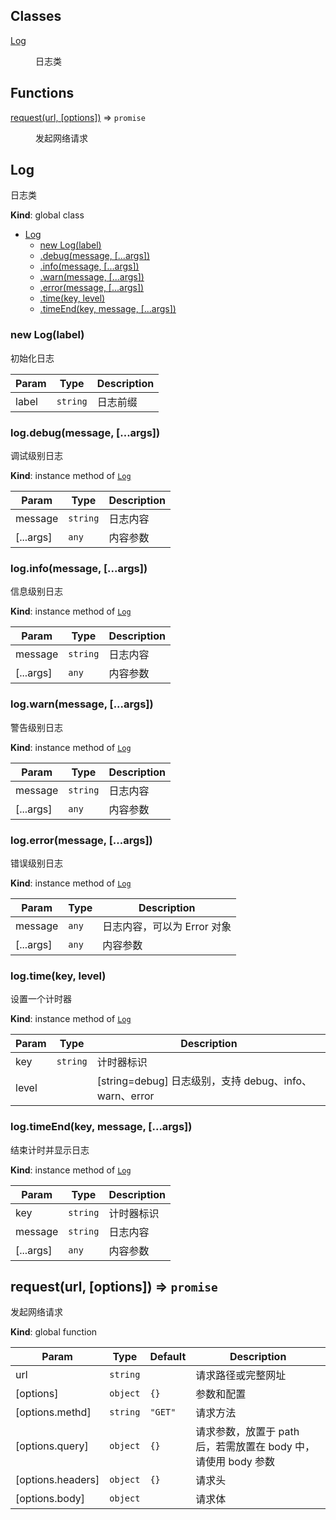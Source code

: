 ## Classes

<dl>
<dt><a href="#Log">Log</a></dt>
<dd><p>日志类</p>
</dd>
</dl>

## Functions

<dl>
<dt><a href="#request">request(url, [options])</a> ⇒ <code>promise</code></dt>
<dd><p>发起网络请求</p>
</dd>
</dl>

<a name="Log"></a>

## Log
日志类

**Kind**: global class  

* [Log](#Log)
    * [new Log(label)](#new_Log_new)
    * [.debug(message, [...args])](#Log+debug)
    * [.info(message, [...args])](#Log+info)
    * [.warn(message, [...args])](#Log+warn)
    * [.error(message, [...args])](#Log+error)
    * [.time(key, level)](#Log+time)
    * [.timeEnd(key, message, [...args])](#Log+timeEnd)

<a name="new_Log_new"></a>

### new Log(label)
初始化日志


| Param | Type | Description |
| --- | --- | --- |
| label | <code>string</code> | 日志前缀 |

<a name="Log+debug"></a>

### log.debug(message, [...args])
调试级别日志

**Kind**: instance method of [<code>Log</code>](#Log)  

| Param | Type | Description |
| --- | --- | --- |
| message | <code>string</code> | 日志内容 |
| [...args] | <code>any</code> | 内容参数 |

<a name="Log+info"></a>

### log.info(message, [...args])
信息级别日志

**Kind**: instance method of [<code>Log</code>](#Log)  

| Param | Type | Description |
| --- | --- | --- |
| message | <code>string</code> | 日志内容 |
| [...args] | <code>any</code> | 内容参数 |

<a name="Log+warn"></a>

### log.warn(message, [...args])
警告级别日志

**Kind**: instance method of [<code>Log</code>](#Log)  

| Param | Type | Description |
| --- | --- | --- |
| message | <code>string</code> | 日志内容 |
| [...args] | <code>any</code> | 内容参数 |

<a name="Log+error"></a>

### log.error(message, [...args])
错误级别日志

**Kind**: instance method of [<code>Log</code>](#Log)  

| Param | Type | Description |
| --- | --- | --- |
| message | <code>any</code> | 日志内容，可以为 Error 对象 |
| [...args] | <code>any</code> | 内容参数 |

<a name="Log+time"></a>

### log.time(key, level)
设置一个计时器

**Kind**: instance method of [<code>Log</code>](#Log)  

| Param | Type | Description |
| --- | --- | --- |
| key | <code>string</code> | 计时器标识 |
| level |  | [string=debug] 日志级别，支持 debug、info、warn、error |

<a name="Log+timeEnd"></a>

### log.timeEnd(key, message, [...args])
结束计时并显示日志

**Kind**: instance method of [<code>Log</code>](#Log)  

| Param | Type | Description |
| --- | --- | --- |
| key | <code>string</code> | 计时器标识 |
| message | <code>string</code> | 日志内容 |
| [...args] | <code>any</code> | 内容参数 |

<a name="request"></a>

## request(url, [options]) ⇒ <code>promise</code>
发起网络请求

**Kind**: global function  

| Param | Type | Default | Description |
| --- | --- | --- | --- |
| url | <code>string</code> |  | 请求路径或完整网址 |
| [options] | <code>object</code> | <code>{}</code> | 参数和配置 |
| [options.methd] | <code>string</code> | <code>&quot;GET&quot;</code> | 请求方法 |
| [options.query] | <code>object</code> | <code>{}</code> | 请求参数，放置于 path 后，若需放置在 body 中，请使用 body 参数 |
| [options.headers] | <code>object</code> | <code>{}</code> | 请求头 |
| [options.body] | <code>object</code> |  | 请求体 |


